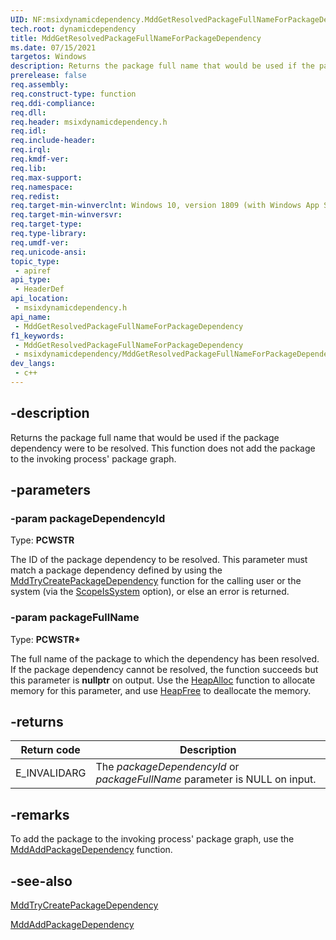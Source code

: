 ```yaml
---
UID: NF:msixdynamicdependency.MddGetResolvedPackageFullNameForPackageDependency
tech.root: dynamicdependency
title: MddGetResolvedPackageFullNameForPackageDependency
ms.date: 07/15/2021 
targetos: Windows
description: Returns the package full name that would be used if the package dependency were to be resolved. This function does not add the package to the invoking process' package graph.
prerelease: false
req.assembly: 
req.construct-type: function
req.ddi-compliance: 
req.dll: 
req.header: msixdynamicdependency.h
req.idl: 
req.include-header: 
req.irql: 
req.kmdf-ver: 
req.lib: 
req.max-support: 
req.namespace: 
req.redist: 
req.target-min-winverclnt: Windows 10, version 1809 (with Windows App SDK 1.0 Preview 1 or later)
req.target-min-winversvr: 
req.target-type: 
req.type-library: 
req.umdf-ver: 
req.unicode-ansi: 
topic_type:
 - apiref
api_type:
 - HeaderDef
api_location:
 - msixdynamicdependency.h
api_name:
 - MddGetResolvedPackageFullNameForPackageDependency
f1_keywords:
 - MddGetResolvedPackageFullNameForPackageDependency
 - msixdynamicdependency/MddGetResolvedPackageFullNameForPackageDependency
dev_langs:
 - c++
---
```


## -description

Returns the package full name that would be used if the package dependency were to be resolved. This function does not add the package to the invoking process' package graph.

## -parameters

### -param packageDependencyId

Type: **PCWSTR**

The ID of the package dependency to be resolved. This parameter must match a package dependency defined by using the [MddTryCreatePackageDependency](nf-msixdynamicdependency-mddtrycreatepackagedependency.md) function for the calling user or the system (via the [ScopeIsSystem](ne-msixdynamicdependency-mddcreatepackagedependencyoptions.md) option), or else an error is returned.

### -param packageFullName

Type: **PCWSTR\***

The full name of the package to which the dependency has been resolved. If the package dependency cannot be resolved, the function succeeds but this parameter is **nullptr** on output. Use the [HeapAlloc](/windows/win32/api/heapapi/nf-heapapi-heapalloc) function to allocate memory for this parameter, and use [HeapFree](/windows/win32/api/heapapi/nf-heapapi-heapfree) to deallocate the memory.

## -returns

| Return code | Description |
|-------------|-------------|
| E_INVALIDARG | The *packageDependencyId* or *packageFullName* parameter is NULL on input. |

## -remarks

To add the package to the invoking process' package graph, use the [MddAddPackageDependency](nf-msixdynamicdependency-mddaddpackagedependency.md) function.

## -see-also

[MddTryCreatePackageDependency](nf-msixdynamicdependency-mddtrycreatepackagedependency.md)


[MddAddPackageDependency](nf-msixdynamicdependency-mddaddpackagedependency.md)